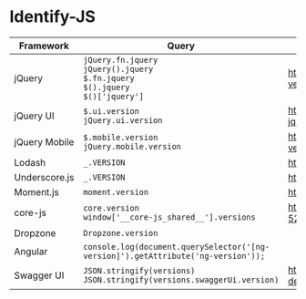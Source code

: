 # Identify-JS


| Framework     | Query                                                                                       | References                                                                              |
| ------------- | ------------------------------------------------------------------------------------------- | --------------------------------------------------------------------------------------- |
| jQuery        | `jQuery.fn.jquery`<br>`jQuery().jquery`<br>`$.fn.jquery`<br>`$().jquery`<br>`$()['jquery']` | https://jquery-howto.blogspot.com/2009/02/how-to-check-jquery-version.html              |
| jQuery UI     | `$.ui.version`<br>`jQuery.ui.version`                                                       | https://jquery-howto.blogspot.com/2010/07/how-to-check-loaded-jquery-ui-version.html    |
| jQuery Mobile | `$.mobile.version` <br> `jQuery.mobile.version`                                             | https://stackoverflow.com/questions/26037878/get-jquery-mobile-version-programmatically |
| Lodash        | `_.VERSION`                                                                                 | https://lodash.com/docs/4.17.15#VERSION                                                 |
| Underscore.js | `_.VERSION`                                                                                 | https://underscorejs.org/docs/modules/underscore.html                                   |
| Moment.js     | `moment.version`                                                                            | https://github.com/moment/moment/blob/develop/CHANGELOG.md#101                          |
| core-js       | `core.version` <br> `window['__core-js_shared__'].versions`                                 | https://github.com/zloirock/core-js/issues/616#issuecomment-520765743                   |
| Dropzone      | `Dropzone.version`                                                                          |                                                                                         |
| Angular       | `console.log(document.querySelector('[ng-version]').getAttribute('ng-version'));`           |                                                                                         |
| Swagger UI    | `JSON.stringify(versions)` <br> `JSON.stringify(versions.swaggerUi.version)`                | https://swagger.io/docs/open-source-tools/swagger-ui/usage/version-detection/           |
